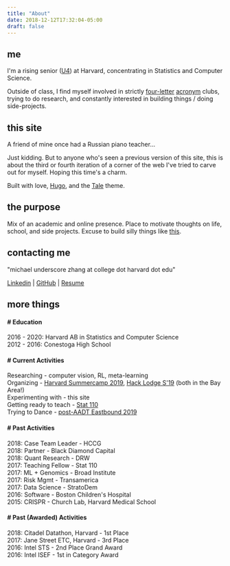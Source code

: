 ```yaml
---
title: "About"
date: 2018-12-12T17:32:04-05:00
draft: false
---
```


## me

I'm a rising senior ([U4](https://michaelzhang.xyz/posts/015-college_id_jargon/)) at Harvard, concentrating in Statistics and Computer Science.

Outside of class, I find myself involved in strictly [four-letter](https://www.harvardconsulting.org/) [acronym](https://www.google.com/search?q=aadt&oq=aadt&aqs=chrome..69i57j69i60.979j0j4&sourceid=chrome&ie=UTF-8) clubs, trying to do research, and constantly interested in building things / doing side-projects.

## this site

A friend of mine once had a Russian piano teacher...

Just kidding. But to anyone who's seen a previous version of this site, this is about the third or fourth iteration of a corner of the web I've tried to carve out for myself. Hoping this time's a charm.

Built with love, [Hugo](https://gohugo.io/), and the [Tale](https://themes.gohugo.io/tale-hugo/) theme.

## the purpose

Mix of an academic and online presence. Place to motivate thoughts on life, school, and side projects. Excuse to build silly things like [this](https://michaelzhang.xyz).

## contacting me

"michael underscore zhang at college dot harvard dot edu"

[Linkedin](https://www.linkedin.com/in/michaelzhangxyz/) | [GitHub](https://github.com/mzio) | [Resume](http://bit.ly/mzhang-resume)

## more things

#### # Education

2016 - 2020: Harvard AB in Statistics and Computer Science  
2012 - 2016: Conestoga High School

#### # Current Activities

Researching - computer vision, RL, meta-learning  
Organizing - [Harvard Summercamp 2019](http://summercamp.io/), [Hack Lodge S'19](https://hacklodge.org/) (both in the Bay Area!)  
Experimenting with - this site  
Getting ready to teach - [Stat 110](https://projects.iq.harvard.edu/stat110/home)  
Trying to Dance - [post-AADT Eastbound 2019](https://www.youtube.com/playlist?list=PLadDdfXlfSo1hn9SkRG-9naBDpHffhfp5)

#### # Past Activities

2018: Case Team Leader - HCCG  
2018: Partner - Black Diamond Capital  
2018: Quant Research - DRW  
2017: Teaching Fellow - Stat 110  
2017: ML + Genomics - Broad Institute  
2017: Risk Mgmt - Transamerica  
2017: Data Science - StratoDem  
2016: Software - Boston Children's Hospital  
2015: CRISPR - Church Lab, Harvard Medical School

#### # Past (Awarded) Activities

2018: Citadel Datathon, Harvard - 1st Place  
2017: Jane Street ETC, Harvard - 3rd Place  
2016: Intel STS - 2nd Place Grand Award  
2016: Intel ISEF - 1st in Category Award
